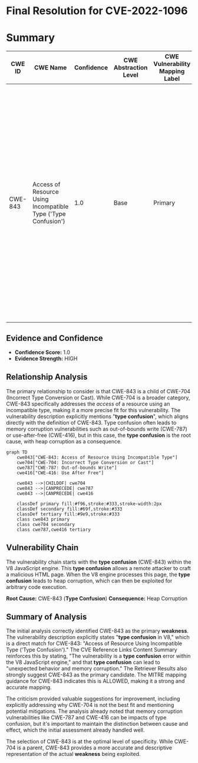 # Final Resolution for CVE-2022-1096

# Summary
| CWE ID | CWE Name | Confidence | CWE Abstraction Level | CWE Vulnerability Mapping Label | CWE-Vulnerability Mapping Notes |
|---|---|---|---|---|---|
| CWE-843 | Access of Resource Using Incompatible Type ('Type Confusion') | 1.0 | Base | Primary | Allowed. CWE-843 accurately reflects the vulnerability: a **type confusion** in V8 leading to heap corruption. While a child of the more general CWE-704, CWE-843 provides a more precise and descriptive mapping. Mitigation involves stricter type checking and runtime validation. Observed Example: CVE-2010-4577 is a good example. |

## Evidence and Confidence

*   **Confidence Score:** 1.0
*   **Evidence Strength:** HIGH

## Relationship Analysis
The primary relationship to consider is that CWE-843 is a child of CWE-704 (Incorrect Type Conversion or Cast). While CWE-704 is a broader category, CWE-843 specifically addresses the *access* of a resource using an incompatible type, making it a more precise fit for this vulnerability. The vulnerability description explicitly mentions "**type confusion**", which aligns directly with the definition of CWE-843. Type confusion often leads to memory corruption vulnerabilities such as out-of-bounds write (CWE-787) or use-after-free (CWE-416), but in this case, the **type confusion** is the root cause, with heap corruption as a consequence.

```mermaid
graph TD
    cwe843["CWE-843: Access of Resource Using Incompatible Type"]
    cwe704["CWE-704: Incorrect Type Conversion or Cast"]
    cwe787["CWE-787: Out-of-bounds Write"]
    cwe416["CWE-416: Use After Free"]

    cwe843 -->|CHILDOF| cwe704
    cwe843 -->|CANPRECEDE| cwe787
    cwe843 -->|CANPRECEDE| cwe416

    classDef primary fill:#f96,stroke:#333,stroke-width:2px
    classDef secondary fill:#69f,stroke:#333
    classDef tertiary fill:#9e9,stroke:#333
    class cwe843 primary
    class cwe704 secondary
    class cwe787,cwe416 tertiary
```

## Vulnerability Chain
The vulnerability chain starts with the **type confusion** (CWE-843) within the V8 JavaScript engine. This **type confusion** allows a remote attacker to craft a malicious HTML page. When the V8 engine processes this page, the **type confusion** leads to heap corruption, which can then be exploited for arbitrary code execution.

**Root Cause:** CWE-843 (**Type Confusion**)
**Consequence:** Heap Corruption

## Summary of Analysis
The initial analysis correctly identified CWE-843 as the primary **weakness**. The vulnerability description explicitly states "**type confusion** in V8," which is a direct match for CWE-843: "Access of Resource Using Incompatible Type ('Type Confusion')." The CVE Reference Links Content Summary reinforces this by stating, "The vulnerability is a **type confusion** error within the V8 JavaScript engine," and that **type confusion** can lead to "unexpected behavior and memory corruption." The Retriever Results also strongly suggest CWE-843 as the primary candidate. The MITRE mapping guidance for CWE-843 indicates this is ALLOWED, making it a strong and accurate mapping.

The criticism provided valuable suggestions for improvement, including explicitly addressing why CWE-704 is not the best fit and mentioning potential mitigations. The analysis already noted that memory corruption vulnerabilities like CWE-787 and CWE-416 can be impacts of type confusion, but it's important to maintain the distinction between cause and effect, which the initial assessment already handled well.

The selection of CWE-843 is at the optimal level of specificity. While CWE-704 is a parent, CWE-843 provides a more accurate and descriptive representation of the actual **weakness** being exploited.